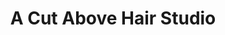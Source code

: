 ---
title: "A Cut Above Hair Studio"
url: /martinsburg/a-cut-above-hair-studio/
shop: hairdresser
---